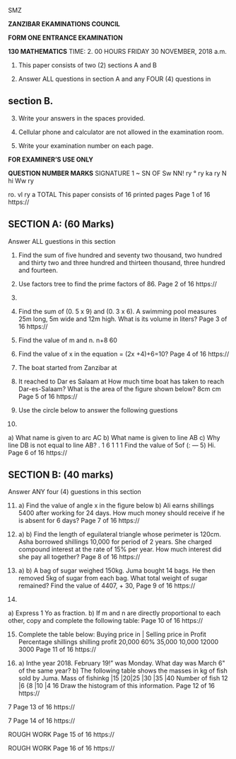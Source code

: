 SMZ

**ZANZIBAR EKAMINATIONS COUNCIL**

**FORM ONE ENTRANCE EKAMINATION**

**130 MATHEMATICS**
TIME: 2. 00 HOURS FRIDAY 30 NOVEMBER, 2018 a.m.

1. This paper consists of two (2) sections A and B

2. Answer ALL questions in section A and any FOUR (4) questions in

## section B.

3. Write your answers in the spaces provided.

4. Cellular phone and calculator are not allowed in the examination room.

5. Write your examination number on each page.

**FOR EXAMINER’S USE ONLY**

**QUESTION NUMBER MARKS**
SIGNATURE
1
~ SN OF Sw NN!
ry
°
ry ka ry
N
hi
Ww ry
>
ro.
vl ry a
TOTAL
This paper consists of 16 printed pages
Page 1 of 16
https://

## SECTION A: (60 Marks)
Answer ALL guestions in this section

1. Find the sum of five hundred and seventy two thousand, two hundred and thirty two and three hundred and thirteen thousand, three hundred and fourteen.

2. Use factors tree to find the prime factors of 86. Page 2 of 16
https://

3.

4. Find the sum of (0. 5 x 9) and (0. 3 x 6).
   A swimming pool measures 25m long, 5m wide and 12m high. What is its volume in liters?
Page 3 of 16
https://

5. Find the value of m and n.
n+8
60

6. Find the value of x in the equation = (2x +4)+6=10?
Page 4 of 16
https://

7. The boat started from Zanzibar at

8. It reached to Dar es Salaam at
How much time boat has taken to reach Dar-es-Salaam?
What is the area of the figure shown below?
8cm cm
Page 5 of 16
https://

9. Use the circle below to answer the following guestions

10. 
a) What name is given to arc AC
b) What name is given to line AB
c) Why line DB is not equal to line AB?
. 1 6 1 1 1
Find the value of 5of (: — 5) Hi.
Page 6 of 16
https://

## SECTION B: (40 marks)
Answer ANY four (4) guestions in this section

11. a) Find the value of angle x in the figure below b) Ali earns shillings 5400 after working for 24 days. How much money should receive if he is absent for 6 days?
Page 7 of 16
https://

12. a)
b)
Find the length of eguilateral triangle whose perimeter is 120cm.
Asha borrowed shillings 10,000 for period of 2 years. She charged compound interest at the rate of 15% per year. How much interest did she pay all together?
Page 8 of 16
https://

13. a)
b)
   A bag of sugar weighed 150kg. Juma bought 14 bags. He then removed 5kg of sugar from each bag. What total weight of sugar remained?
Find the value of 4407, + 30,
Page 9 of 16
https://

14. 
a) Express 1 Yo as fraction.
b)
If m and n are directly proportional to each other, copy and complete the following table:
Page 10 of 16
https://

15. Complete the table below:
Buying price in | Selling price in Profit Percentage shillings shilling profit
20,000 60%
35,000 10,000
12000 3000
Page 11 of 16
https://

16. a) Inthe year 2018. February 19!” was Monday. What day was March
6" of the same year?
b) The following table shows the masses in kg of fish sold by Juma.
Mass of fishinkg |15 |20|25 |30 |35 |40
Number of fish 12 |6 {8 |10 |4 16
Draw the histogram of this information.
Page 12 of 16
https://

7
Page 13 of 16
https://

7
Page 14 of 16
https://

ROUGH WORK
Page 15 of 16
https://

ROUGH WORK
Page 16 of 16
https://